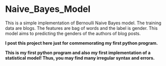 # Naive_Bayes_Model

This is a simple implementation of Bernoulli Naive Bayes model. 
The training data are blogs. The features are bag of words and the label is gender. This model aims to predicting the genders of the authors of blog posts.

<b>I post this project here just for commemorating my first python program.</b>

<b>This is my first python program and also my first implementation of a statistical model! Thus, you may find many irregular syntax and errors.</b>
